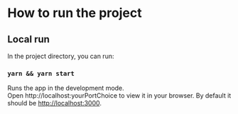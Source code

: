 # How to run the project

## Local run

In the project directory, you can run:

### `yarn && yarn start`

Runs the app in the development mode.\
Open http://localhost:yourPortChoice to view it in your browser.
By default it should be [http://localhost:3000](http://localhost:3000).
